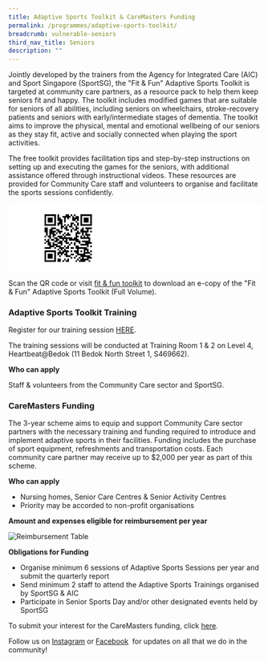 ```yaml
---
title: Adaptive Sports Toolkit & CareMasters Funding
permalink: /programmes/adaptive-sports-toolkit/
breadcrumb: vulnerable-seniors
third_nav_title: Seniors
description: ""
---
```

Jointly developed by the trainers from the Agency for Integrated Care (AIC) and Sport Singapore (SportSG), the "Fit &amp; Fun" Adaptive Sports Toolkit is targeted at community care partners, as a resource pack to help them keep seniors fit and happy.  The toolkit includes modified games that are suitable for seniors of all abilities, including seniors on wheelchairs, stroke-recovery patients and seniors with early/intermediate stages of dementia.  The toolkit aims to improve the physical, mental and emotional wellbeing of our seniors as they stay fit, active and socially connected when playing the sport activities.

The free toolkit provides facilitation tips and step-by-step instructions on setting up and executing the games for the seniors, with additional assistance offered through instructional videos.  These resources are provided for Community Care staff and volunteers to organise and facilitate the sports sessions confidently.

![](/images/AIC_AST_QR%20Code_25May_website.jpg)

Scan the QR code or visit [fit &amp; fun toolkit](http://aic.buzz/fit-fun-toolkit ) to download an e-copy of the "Fit &amp; Fun" Adaptive Sports Toolkit (Full Volume). 


###                         Adaptive Sports Toolkit Training

Register for our training session [HERE](https://go.gov.sg/sportcares-ast-training-2022). 

The training sessions will be conducted at Training Room 1 &amp; 2 on Level 4, Heartbeat@Bedok (11 Bedok North Street 1, S469662). 

__Who can apply__

Staff &amp; volunteers from the Community Care sector and SportSG. 


### CareMasters Funding

The 3-year scheme aims to equip and support Community Care sector partners with the necessary training and funding required to introduce and implement adaptive sports in their facilities.  Funding includes the purchase of sport equipment, refreshments and transportation costs.  Each community care partner may receive up to $2,000 per year as part of this scheme.

__Who can apply__

* Nursing homes, Senior Care Centres &amp; Senior Activity Centres
* Priority may be accorded to non-profit organisations

__Amount and expenses eligible for reimbursement per year__

![Reimbursement Table](/images/Reimbursement_Table_v2.jpg)

__Obligations for Funding__

* Organise minimum 6 sessions of Adaptive Sports Sessions per year and submit the quarterly report 
* Send minimum 2 staff to attend the Adaptive Sports Trainings organised by SportSG &amp; AIC
* Participate in Senior Sports Day and/or other designated events held by SportSG 

To submit your interest for the CareMasters funding, click [here](https://share.hsforms.com/1dKwqsElLQ0G42FHdRjtQVQ3p5mz). 

Follow us on&nbsp;[Instagram](https://www.instagram.com/sportcares/)&nbsp;or&nbsp;[Facebook](https://www.facebook.com/SportCaresSG)&nbsp; for updates on all that we do in the community!